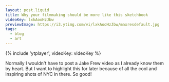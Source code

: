 ```yaml
---
layout: post.liquid
title: Why your filmmaking should be more like this sketchbook
videoKey: lxkAooHzJbw
previewImage: https://i3.ytimg.com/vi/lxkAooHzJbw/maxresdefault.jpg
tags:
  - blog
  - art
---
```


{% include 'ytplayer', videoKey: videoKey %}

Normally I wouldn't have to post a Jake Frew video as I already know them by heart. But I want to highlight this for later because of all the cool and inspiring shots of NYC in there. So good!
